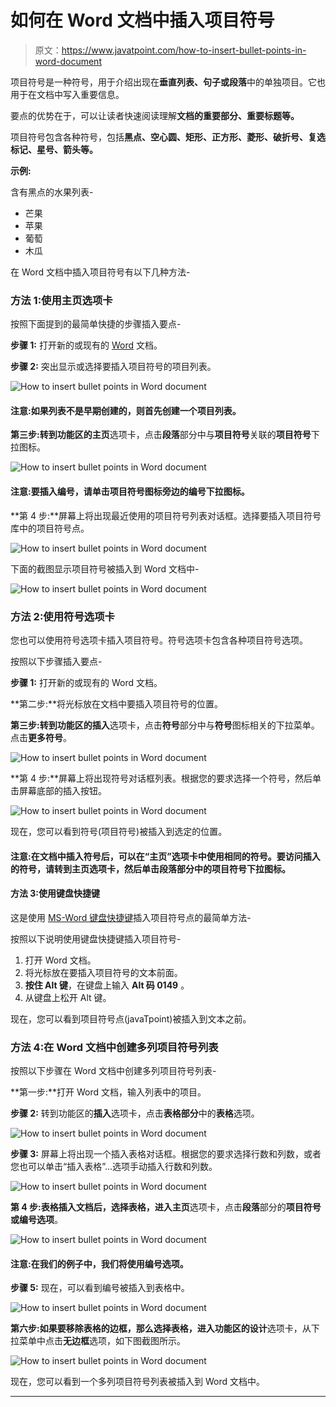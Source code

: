 # 如何在 Word 文档中插入项目符号

> 原文：<https://www.javatpoint.com/how-to-insert-bullet-points-in-word-document>

项目符号是一种符号，用于介绍出现在**垂直列表、句子或段落**中的单独项目。它也用于在文档中写入重要信息。

要点的优势在于，可以让读者快速阅读理解**文档的重要部分、重要标题等。**

项目符号包含各种符号，包括**黑点、空心圆、矩形、正方形、菱形、破折号、复选标记、星号、箭头等。**

**示例:**

含有黑点的水果列表-

*   芒果
*   苹果
*   葡萄
*   木瓜

在 Word 文档中插入项目符号有以下几种方法-

### 方法 1:使用主页选项卡

按照下面提到的最简单快捷的步骤插入要点-

**步骤 1:** 打开新的或现有的 [Word](https://www.javatpoint.com/ms-word-tutorial) 文档。

**步骤 2:** 突出显示或选择要插入项目符号的项目列表。

![How to insert bullet points in Word document](img/60c0fd2f082b2c7f1716ca0f1bb95020.png)

#### 注意:如果列表不是早期创建的，则首先创建一个项目列表。

**第三步:**转到功能区的**主页**选项卡，点击**段落**部分中与**项目符号**关联的**项目符号**下拉图标。

![How to insert bullet points in Word document](img/b78d349dc719859132004bef536d9b20.png)

#### 注意:要插入编号，请单击项目符号图标旁边的编号下拉图标。

**第 4 步:**屏幕上将出现最近使用的项目符号列表对话框。选择要插入项目符号库中的项目符号点。

![How to insert bullet points in Word document](img/dd14f240880878757562d0483cb1cdba.png)

下面的截图显示项目符号被插入到 Word 文档中-

![How to insert bullet points in Word document](img/8f4d4906c37b4f57d979a6fe651e2698.png)

### 方法 2:使用符号选项卡

您也可以使用符号选项卡插入项目符号。符号选项卡包含各种项目符号选项。

按照以下步骤插入要点-

**步骤 1:** 打开新的或现有的 Word 文档。

**第二步:**将光标放在文档中要插入项目符号的位置。

**第三步:**转到功能区的**插入**选项卡，点击**符号**部分中与**符号**图标相关的下拉菜单。点击**更多符号**。

![How to insert bullet points in Word document](img/0c89926d5065e7ed55c1cdb383de68d4.png)

**第 4 步:**屏幕上将出现符号对话框列表。根据您的要求选择一个符号，然后单击屏幕底部的插入按钮。

![How to insert bullet points in Word document](img/73bb48c5b53a957977176dbb80b33630.png)

现在，您可以看到符号(项目符号)被插入到选定的位置。

#### 注意:在文档中插入符号后，可以在“主页”选项卡中使用相同的符号。要访问插入的符号，请转到主页选项卡，然后单击段落部分中的项目符号下拉图标。

#### 方法 3:使用键盘快捷键

这是使用 [MS-Word 键盘快捷键](https://www.javatpoint.com/computer-shortcut-keys#MSWord)插入项目符号点的最简单方法-

按照以下说明使用键盘快捷键插入项目符号-

1.  打开 Word 文档。
2.  将光标放在要插入项目符号的文本前面。
3.  **按住 Alt 键**，在键盘上输入 **Alt 码 0149** 。
4.  从键盘上松开 Alt 键。

现在，您可以看到项目符号点(javaTpoint)被插入到文本之前。

### 方法 4:在 Word 文档中创建多列项目符号列表

按照以下步骤在 Word 文档中创建多列项目符号列表-

**第一步:**打开 Word 文档，输入列表中的项目。

**步骤 2:** 转到功能区的**插入**选项卡，点击**表格部分**中的**表格**选项。

![How to insert bullet points in Word document](img/d1d3dad1cba58df1adf0971316e503cd.png)

**步骤 3:** 屏幕上将出现一个插入表格对话框。根据您的要求选择行数和列数，或者您也可以单击“插入表格”...选项手动插入行数和列数。

![How to insert bullet points in Word document](img/0c09d114774d7142f46d4a7fa3289965.png)

**第 4 步:**表格插入文档后，选择表格，进入**主页**选项卡，点击**段落**部分的**项目符号或编号选项**。

![How to insert bullet points in Word document](img/64886d8b501dda816bd2d937e5d018e6.png)

#### 注意:在我们的例子中，我们将使用编号选项。

**步骤 5:** 现在，可以看到编号被插入到表格中。

![How to insert bullet points in Word document](img/1f68151b470973f972ececadc589f57a.png)

**第六步:**如果要移除表格的边框，那么选择表格，进入功能区的**设计**选项卡，从下拉菜单中点击**无边框**选项，如下图截图所示。

![How to insert bullet points in Word document](img/35f69eb1c75406c4c3d206117c887468.png)

现在，您可以看到一个多列项目符号列表被插入到 Word 文档中。

* * *